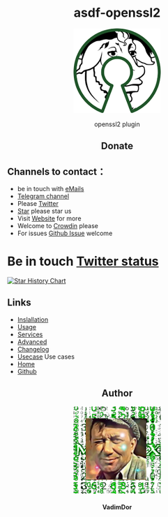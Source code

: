 <h1 align="center">asdf-openssl2</h1>
<div align="center">
    <a href="https://github.com/VadimDor">
        <img width="200" src="./assets/logo.png">
    </a>
</div>
<p align="center">openssl2 plugin</p>

<h2 align="center">Donate</h2>
<!--  TODO: review and adopt the content -->


## Channels to contact：
- be in touch with [eMails](https://VadimDor.substack.com/)
- [Telegram channel](https://t.me/VadimDor)
- Please [Twitter](https://twitter.com/VadimDor)
- [Star](https://github.com/VadimDor/openssl2) please star us
- Visit [Website](https://VadimDor.github.io/openssl2) for more
- Welcome to [Crowdin](https://crowdin.com/project/VadimDor) please
- For issues [Github Issue](https://github.com/VadimDor/openssl2/issues) welcome



# Be in touch [Twitter status](https://twitter.com/VadimDor/status)

[![Star History Chart](https://api.star-history.com/svg?repos=VadimDor/asdf-openssl2&type=Date)](https://star-history.com/#VadimDor/asdf-openssl2&Date)


## Links

- [Inslallation](https://VadimDor.github.io/openssl2/installation.html)
- [Usage](https://VadimDor.github.io/openssl2/usage.html)
- [Services](https://VadimDor.github.io/openssl2/services.html)
- [Advanced](https://VadimDor.github.io/openssl2/advanced.html)
- [Changelog](https://VadimDor.github.io/openssl2/CHANGELOG.html)
- [Usecase](https://VadimDor.github.io/openssl2/usecase.html) Use cases
- [Home](https://VadimDor.github.io/openssl2/)
- [Github](https://github.com/VadimDor/openssl2)







<h2 align="center">Author</h2>
<div align="center">
    <a href="https://github.com/VadimDor">
        <img width="200" height="200" src="./assets/profile.jpg"></img>
    </a>
</div>
<h4 align="center">VadimDor</h4>
    